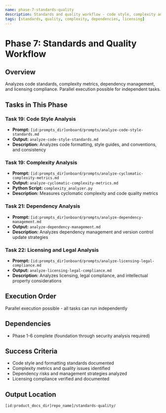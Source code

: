 ```yaml
---
name: phase-7-standards-quality
description: Standards and quality workflow - code style, complexity analysis, dependency analysis, licensing
tags: [standards, quality, complexity, dependencies, licensing]
---
```


# Phase 7: Standards and Quality Workflow

## Overview
Analyzes code standards, complexity metrics, dependency management, and licensing compliance. Parallel execution possible for independent tasks.

## Tasks in This Phase

### Task 19: Code Style Analysis
- **Prompt:** `[id:prompts_dir]onboard/prompts/analyze-code-style-standards.md`
- **Output:** `analyze-code-style-standards.md`
- **Description:** Analyzes code formatting, style guides, and conventions, and consistency

### Task 19: Complexity Analysis
- **Prompt:** `[id:prompts_dir]onboard/prompts/analyze-cyclomatic-complexity-metrics.md`
- **Output:** `analyze-cyclomatic-complexity-metrics.md`
- **Python Script:** `complexity_analyzer.py`
- **Description:** Measures cyclomatic complexity and code quality metrics

### Task 21: Dependency Analysis
- **Prompt:** `[id:prompts_dir]onboard/prompts/analyze-dependency-management.md`
- **Output:** `analyze-dependency-management.md`
- **Description:** Analyzes dependency management and version control update strategies

### Task 22: Licensing and Legal Analysis
- **Prompt:** `[id:prompts_dir]onboard/prompts/analyze-licensing-legal-compliance.md`
- **Output:** `analyze-licensing-legal-compliance.md`
- **Description:** Analyzes licensing, legal compliance, and intellectual property considerations

## Execution Order
Parallel execution possible - all tasks can run independently

## Dependencies
- Phase 1-6 complete (foundation through security analysis required)

## Success Criteria
- Code style and formatting standards documented
- Complexity metrics and quality issues identified
- Dependency risks and management strategies analyzed
- Licensing compliance verified and documented

## Output Location
`[id:product_docs_dir]repo_name]/standards-quality/`
